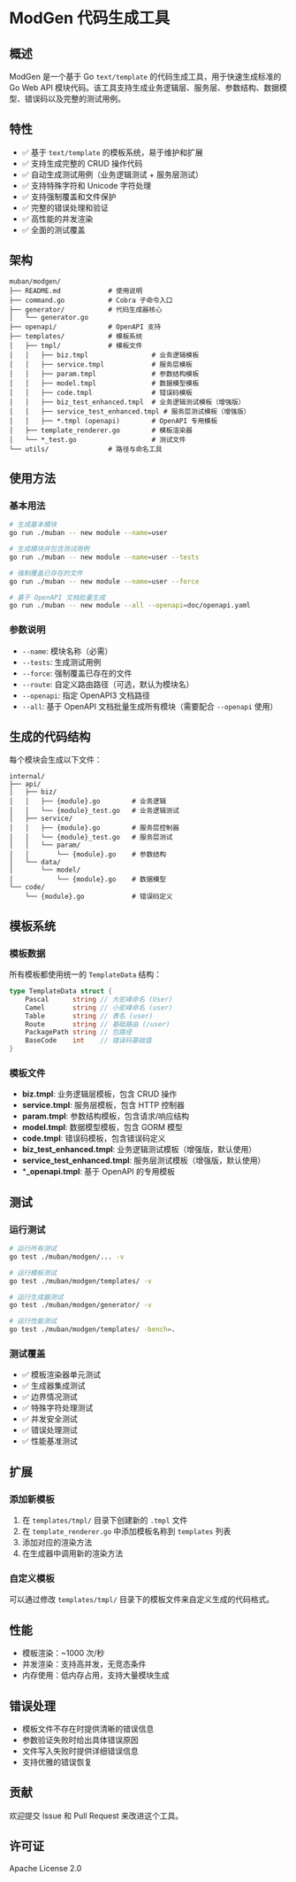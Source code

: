 # ModGen 代码生成工具

## 概述

ModGen 是一个基于 Go `text/template` 的代码生成工具，用于快速生成标准的 Go Web API 模块代码。该工具支持生成业务逻辑层、服务层、参数结构、数据模型、错误码以及完整的测试用例。

## 特性

- ✅ 基于 `text/template` 的模板系统，易于维护和扩展
- ✅ 支持生成完整的 CRUD 操作代码
- ✅ 自动生成测试用例（业务逻辑测试 + 服务层测试）
- ✅ 支持特殊字符和 Unicode 字符处理
- ✅ 支持强制覆盖和文件保护
- ✅ 完整的错误处理和验证
- ✅ 高性能的并发渲染
- ✅ 全面的测试覆盖

## 架构

```
muban/modgen/
├── README.md            # 使用说明
├── command.go           # Cobra 子命令入口
├── generator/           # 代码生成器核心
│   └── generator.go
├── openapi/             # OpenAPI 支持
├── templates/           # 模板系统
│   ├── tmpl/            # 模板文件
│   │   ├── biz.tmpl                # 业务逻辑模板
│   │   ├── service.tmpl            # 服务层模板
│   │   ├── param.tmpl              # 参数结构模板
│   │   ├── model.tmpl              # 数据模型模板
│   │   ├── code.tmpl               # 错误码模板
│   │   ├── biz_test_enhanced.tmpl  # 业务逻辑测试模板（增强版）
│   │   ├── service_test_enhanced.tmpl # 服务层测试模板（增强版）
│   │   ├── *.tmpl (openapi)        # OpenAPI 专用模板
│   ├── template_renderer.go        # 模板渲染器
│   └── *_test.go                   # 测试文件
└── utils/               # 路径与命名工具
```

## 使用方法

### 基本用法

```bash
# 生成基本模块
go run ./muban -- new module --name=user

# 生成模块并包含测试用例
go run ./muban -- new module --name=user --tests

# 强制覆盖已存在的文件
go run ./muban -- new module --name=user --force

# 基于 OpenAPI 文档批量生成
go run ./muban -- new module --all --openapi=doc/openapi.yaml
```

### 参数说明

- `--name`: 模块名称（必需）
- `--tests`: 生成测试用例
- `--force`: 强制覆盖已存在的文件
- `--route`: 自定义路由路径（可选，默认为模块名）
- `--openapi`: 指定 OpenAPI3 文档路径
- `--all`: 基于 OpenAPI 文档批量生成所有模块（需要配合 `--openapi` 使用）

## 生成的代码结构

每个模块会生成以下文件：

```
internal/
├── api/
│   ├── biz/
│   │   ├── {module}.go        # 业务逻辑
│   │   └── {module}_test.go   # 业务逻辑测试
│   ├── service/
│   │   ├── {module}.go        # 服务层控制器
│   │   └── {module}_test.go   # 服务层测试
│   │   └── param/
│   │       └── {module}.go    # 参数结构
│   └── data/
│       └── model/
│           └── {module}.go    # 数据模型
└── code/
    └── {module}.go            # 错误码定义
```

## 模板系统

### 模板数据

所有模板都使用统一的 `TemplateData` 结构：

```go
type TemplateData struct {
    Pascal      string // 大驼峰命名 (User)
    Camel       string // 小驼峰命名 (user)
    Table       string // 表名 (user)
    Route       string // 基础路由 (/user)
    PackagePath string // 包路径
    BaseCode    int    // 错误码基础值
}
```

### 模板文件

- **biz.tmpl**: 业务逻辑层模板，包含 CRUD 操作
- **service.tmpl**: 服务层模板，包含 HTTP 控制器
- **param.tmpl**: 参数结构模板，包含请求/响应结构
- **model.tmpl**: 数据模型模板，包含 GORM 模型
- **code.tmpl**: 错误码模板，包含错误码定义
- **biz_test_enhanced.tmpl**: 业务逻辑测试模板（增强版，默认使用）
- **service_test_enhanced.tmpl**: 服务层测试模板（增强版，默认使用）
- ***_openapi.tmpl**: 基于 OpenAPI 的专用模板

## 测试

### 运行测试

```bash
# 运行所有测试
go test ./muban/modgen/... -v

# 运行模板测试
go test ./muban/modgen/templates/ -v

# 运行生成器测试
go test ./muban/modgen/generator/ -v

# 运行性能测试
go test ./muban/modgen/templates/ -bench=.
```

### 测试覆盖

- ✅ 模板渲染器单元测试
- ✅ 生成器集成测试
- ✅ 边界情况测试
- ✅ 特殊字符处理测试
- ✅ 并发安全测试
- ✅ 错误处理测试
- ✅ 性能基准测试

## 扩展

### 添加新模板

1. 在 `templates/tmpl/` 目录下创建新的 `.tmpl` 文件
2. 在 `template_renderer.go` 中添加模板名称到 `templates` 列表
3. 添加对应的渲染方法
4. 在生成器中调用新的渲染方法

### 自定义模板

可以通过修改 `templates/tmpl/` 目录下的模板文件来自定义生成的代码格式。

## 性能

- 模板渲染：~1000 次/秒
- 并发渲染：支持高并发，无竞态条件
- 内存使用：低内存占用，支持大量模块生成

## 错误处理

- 模板文件不存在时提供清晰的错误信息
- 参数验证失败时给出具体错误原因
- 文件写入失败时提供详细错误信息
- 支持优雅的错误恢复

## 贡献

欢迎提交 Issue 和 Pull Request 来改进这个工具。

## 许可证

Apache License 2.0